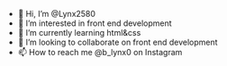 - 👋 Hi, I’m @Lynx2580
- 👀 I’m interested in front end development
- 🌱 I’m currently learning html&css
- 💞️ I’m looking to collaborate on front end development
- 📫 How to reach me @b_lynx0 on Instagram

<!---
Lynx2580/Lynx2580 is a ✨ special ✨ repository because its `README.md` (this file) appears on your GitHub profile.
You can click the Preview link to take a look at your changes.
--->
